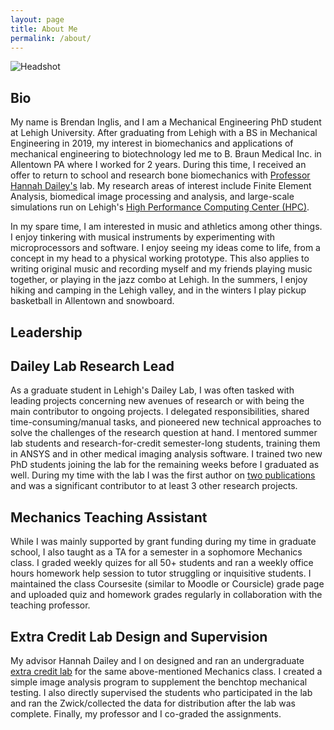 ```yaml
---
layout: page
title: About Me
permalink: /about/
---
```


![Headshot](/assets/Images/prof_pic_mountain.png)

## Bio
My name is Brendan Inglis, and I am a Mechanical Engineering PhD student at Lehigh University. After graduating from Lehigh with a BS in Mechanical Engineering in 2019, my interest in biomechanics and applications of mechanical engineering to biotechnology led me to B. Braun Medical Inc. in Allentown PA where I worked for 2 years. During this time, I received an offer to return to school and research bone biomechanics with [Professor Hannah Dailey's](https://engineering.lehigh.edu/faculty/hannah-dailey) lab. My research areas of interest include Finite Element Analysis, biomedical image processing and analysis, and large-scale simulations run on Lehigh's [High Performance Computing Center (HPC)](https://lts.lehigh.edu/services/high-performance-computing-hpc-research-computing).

In my spare time, I am interested in music and athletics among other things. I enjoy tinkering with musical instruments by experimenting with microprocessors and software. I enjoy seeing my ideas come to life, from a concept in my head to a physical working prototype. This also applies to writing original music and recording myself and my friends playing music together, or playing in the jazz combo at Lehigh. In the summers, I enjoy hiking and camping in the Lehigh valley, and in the winters I play pickup basketball in Allentown and snowboard. 

## Leadership
## Dailey Lab Research Lead
As a graduate student in Lehigh's Dailey Lab, I was often tasked with leading projects concerning new avenues of research or with being the main contributor to ongoing projects. I delegated responsibilities, shared time-consuming/manual tasks, and pioneered new technical approaches to solve the challenges of the research question at hand. I mentored summer lab students and research-for-credit semester-long students, training them in ANSYS and in other medical imaging analysis software. I trained two new PhD students joining the lab for the remaining weeks before I graduated as well. During my time with the lab I was the first author on [two publications](https://bji219.github.io/Research/) and was a significant contributor to at least 3 other research projects. 
 
## Mechanics Teaching Assistant 
While I was mainly supported by grant funding during my time in graduate school, I also taught as a TA for a semester in a sophomore Mechanics class. I graded weekly quizes for all 50+ students and ran a weekly office hours homework help session to tutor struggling or inquisitive students. I maintained the class Coursesite (similar to Moodle or Coursicle) grade page and uploaded quiz and homework grades regularly in collaboration with the teaching professor.
 
## Extra Credit Lab Design and Supervision
My advisor Hannah Dailey and I on designed and ran an undergraduate [extra credit lab](https://bji219.github.io/Research#bone-tensile-testing-lab) for the same above-mentioned Mechanics class. I created a simple image analysis program to supplement the benchtop mechanical testing. I also directly supervised the students who participated in the lab and ran the Zwick/collected the data for distribution after the lab was complete. Finally, my professor and I co-graded the assignments. 
